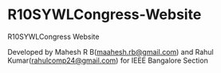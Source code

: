 # R10SYWLCongress-Website
R10SYWLCongress Website

Developed by Mahesh R B(maahesh.rb@gmail.com) and Rahul Kumar(rahulcomp24@gmail.com) for IEEE Bangalore Section
